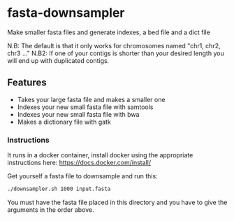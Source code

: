 # fasta-downsampler
Make smaller fasta files and generate indexes, a bed file and a dict file

N.B: The default is that it only works for chromosomes named "chr1, chr2, chr3 ..."
N.B2: If one of your contigs is shorter than your desired length you will end up with duplicated contigs.

## Features
* Takes your large fasta file and makes a smaller one
* Indexes your new small fasta file with samtools
* Indexes your new small fasta file with bwa
* Makes a dictionary file with gatk 

### Instructions
It runs in a docker container, install docker using the appropriate instructions here: https://docs.docker.com/install/  

Get yourself a fasta file to downsample and run this:
```bash
./downsampler.sh 1000 input.fasta
```
You must have the fasta file placed in this directory and you have to give the arguments in the order above.
